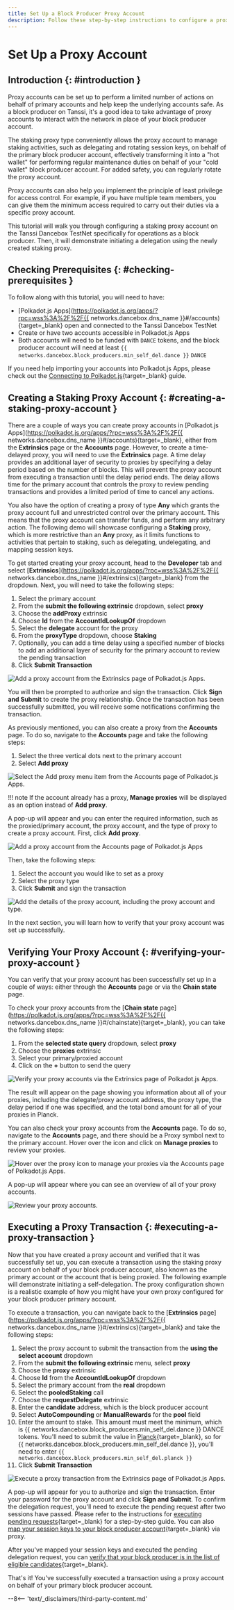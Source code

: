 ```yaml
---
title: Set Up a Block Producer Proxy Account
description: Follow these step-by-step instructions to configure a proxy account to manage block producer activities on behalf of your primary block producer account.
---
```


# Set Up a Proxy Account

## Introduction {: #introduction }

Proxy accounts can be set up to perform a limited number of actions on behalf of primary accounts and help keep the underlying accounts safe. As a block producer on Tanssi, it's a good idea to take advantage of proxy accounts to interact with the network in place of your block producer account.

The staking proxy type conveniently allows the proxy account to manage staking activities, such as delegating and rotating session keys, on behalf of the primary block producer account, effectively transforming it into a "hot wallet" for performing regular maintenance duties on behalf of your "cold wallet" block producer account. For added safety, you can regularly rotate the proxy account.

Proxy accounts can also help you implement the principle of least privilege for access control. For example, if you have multiple team members, you can give them the minimum access required to carry out their duties via a specific proxy account.

This tutorial will walk you through configuring a staking proxy account on the Tanssi Dancebox TestNet specifically for operations as a block producer. Then, it will demonstrate initiating a delegation using the newly created staking proxy.

## Checking Prerequisites {: #checking-prerequisites }

To follow along with this tutorial, you will need to have:

- [Polkadot.js Apps](https://polkadot.js.org/apps/?rpc=wss%3A%2F%2F{{ networks.dancebox.dns_name }}#/accounts){target=\_blank} open and connected to the Tanssi Dancebox TestNet
- Create or have two accounts accessible in Polkadot.js Apps
- Both accounts will need to be funded with `DANCE` tokens, and the block producer account will need at least `{{ networks.dancebox.block_producers.min_self_del.dance }}` `DANCE`

If you need help importing your accounts into Polkadot.js Apps, please check out the [Connecting to Polkadot.js](/builders/toolkit/substrate-api/wallets/talisman#connecting-to-polkadotjs){target=\_blank} guide.

## Creating a Staking Proxy Account {: #creating-a-staking-proxy-account }

There are a couple of ways you can create proxy accounts in [Polkadot.js Apps](https://polkadot.js.org/apps/?rpc=wss%3A%2F%2F{{ networks.dancebox.dns_name }}#/accounts){target=\_blank}, either from the **Extrinsics** page or the **Accounts** page. However, to create a time-delayed proxy, you will need to use the **Extrinsics** page. A time delay provides an additional layer of security to proxies by specifying a delay period based on the number of blocks. This will prevent the proxy account from executing a transaction until the delay period ends. The delay allows time for the primary account that controls the proxy to review pending transactions and provides a limited period of time to cancel any actions.

You also have the option of creating a proxy of type **Any** which grants the proxy account full and unrestricted control over the primary account. This means that the proxy account can transfer funds, and perform any arbitrary action. The following demo will showcase configuring a **Staking** proxy, which is more restrictive than an **Any** proxy, as it limits functions to activities that pertain to staking, such as delegating, undelegating, and mapping session keys.

To get started creating your proxy account, head to the **Developer** tab and select [**Extrinsics**](https://polkadot.js.org/apps/?rpc=wss%3A%2F%2F{{ networks.dancebox.dns_name }}#/extrinsics){target=\_blank} from the dropdown. Next, you will need to take the following steps:

1. Select the primary account
2. From the **submit the following extrinsic** dropdown, select **proxy**
3. Choose the **addProxy** extrinsic
4. Choose **Id** from the **AccountIdLookupOf** dropdown
5. Select the **delegate** account for the proxy
6. From the **proxyType** dropdown, choose **Staking**
7. Optionally, you can add a time delay using a specified number of blocks to add an additional layer of security for the primary account to review the pending transaction
8. Click **Submit Transaction**

![Add a proxy account from the Extrinsics page of Polkadot.js Apps.](/images/node-operators/block-producers/operational-tasks/proxy-accounts/proxy-1.webp)

You will then be prompted to authorize and sign the transaction. Click **Sign and Submit** to create the proxy relationship. Once the transaction has been successfully submitted, you will receive some notifications confirming the transaction.

As previously mentioned, you can also create a proxy from the **Accounts** page. To do so, navigate to the **Accounts** page and take the following steps:

1. Select the three vertical dots next to the primary account
2. Select **Add proxy**

![Select the Add proxy menu item from the Accounts page of Polkadot.js Apps.](/images/node-operators/block-producers/operational-tasks/proxy-accounts/proxy-2.webp)

!!! note
    If the account already has a proxy, **Manage proxies** will be displayed as an option instead of **Add proxy**.

A pop-up will appear and you can enter the required information, such as the proxied/primary account, the proxy account, and the type of proxy to create a proxy account. First, click **Add proxy**.

![Add a proxy account from the Accounts page of Polkadot.js Apps](/images/node-operators/block-producers/operational-tasks/proxy-accounts/proxy-3.webp)

Then, take the following steps:

1. Select the account you would like to set as a proxy
2. Select the proxy type
3. Click **Submit** and sign the transaction

![Add the details of the proxy account, including the proxy account and type.](/images/node-operators/block-producers/operational-tasks/proxy-accounts/proxy-4.webp)

In the next section, you will learn how to verify that your proxy account was set up successfully.

## Verifying Your Proxy Account {: #verifying-your-proxy-account }

You can verify that your proxy account has been successfully set up in a couple of ways: either through the **Accounts** page or via the **Chain state** page.

To check your proxy accounts from the [**Chain state** page](https://polkadot.js.org/apps/?rpc=wss%3A%2F%2F{{ networks.dancebox.dns_name }}#/chainstate){target=\_blank}, you can take the following steps:

1. From the **selected state query** dropdown, select **proxy**
2. Choose the **proxies** extrinsic
3. Select your primary/proxied account
4. Click on the **+** button to send the query

![Verify your proxy accounts via the Extrinsics page of Polkadot.js Apps.](/images/node-operators/block-producers/operational-tasks/proxy-accounts/proxy-5.webp)

The result will appear on the page showing you information about all of your proxies, including the delegate/proxy account address, the proxy type, the delay period if one was specified, and the total bond amount for all of your proxies in Planck.

You can also check your proxy accounts from the **Accounts** page. To do so, navigate to the **Accounts** page, and there should be a Proxy symbol next to the primary account. Hover over the icon and click on **Manage proxies** to review your proxies.

![Hover over the proxy icon to manage your proxies via the Accounts page of Polkadot.js Apps.](/images/node-operators/block-producers/operational-tasks/proxy-accounts/proxy-6.webp)

A pop-up will appear where you can see an overview of all of your proxy accounts.

![Review your proxy accounts.](/images/node-operators/block-producers/operational-tasks/proxy-accounts/proxy-7.webp)

## Executing a Proxy Transaction {: #executing-a-proxy-transaction }

Now that you have created a proxy account and verified that it was successfully set up, you can execute a transaction using the staking proxy account on behalf of your block producer account, also known as the primary account or the account that is being proxied. The following example will demonstrate initiating a self-delegation. The proxy configuration shown is a realistic example of how you might have your own proxy configured for your block producer primary account.

To execute a transaction, you can navigate back to the [**Extrinsics** page](https://polkadot.js.org/apps/?rpc=wss%3A%2F%2F{{ networks.dancebox.dns_name }}#/extrinsics){target=\_blank} and take the following steps:

1. Select the proxy account to submit the transaction from the **using the select account** dropdown
2. From the **submit the following extrinsic** menu, select **proxy**
3. Choose the **proxy** extrinsic
4. Choose **Id** from the **AccountIdLookupOf** dropdown
5. Select the primary account from the **real** dropdown
6. Select the **pooledStaking** call
7. Choose the **requestDelegate** extrinsic
8. Enter the **candidate** address, which is the block producer account
9. Select **AutoCompounding** or **ManualRewards** for the **pool** field
10. Enter the amount to stake. This amount must meet the minimum, which is {{ networks.dancebox.block_producers.min_self_del.dance }} DANCE tokens. You'll need to submit the value in [Planck](https://wiki.polkadot.network/docs/learn-DOT#the-planck-unit){target=\_blank}, so for {{ networks.dancebox.block_producers.min_self_del.dance }}, you'll need to enter `{{ networks.dancebox.block_producers.min_self_del.planck }}`
11. Click **Submit Transaction**

![Execute a proxy transaction from the Extrinsics page of Polkadot.js Apps.](/images/node-operators/block-producers/operational-tasks/proxy-accounts/proxy-8.webp)

A pop-up will appear for you to authorize and sign the transaction. Enter your password for the proxy account and click **Sign and Submit**. To confirm the delegation request, you'll need to execute the pending request after two sessions have passed. Please refer to the instructions for [executing pending requests](/node-operators/block-producers/onboarding/account-setup/#execute-pending-request){target=\_blank} for a step-by-step guide. You can also [map your session keys to your block producer account](/node-operators/block-producers/onboarding/account-setup/#map-session-keys){target=\_blank} via proxy.

After you've mapped your session keys and executed the pending delegation request, you can [verify that your block producer is in the list of eligible candidates](/node-operators/block-producers/onboarding/account-setup/#verify){target=\_blank}.

That's it! You've successfully executed a transaction using a proxy account on behalf of your primary block producer account.

--8<-- 'text/_disclaimers/third-party-content.md'
